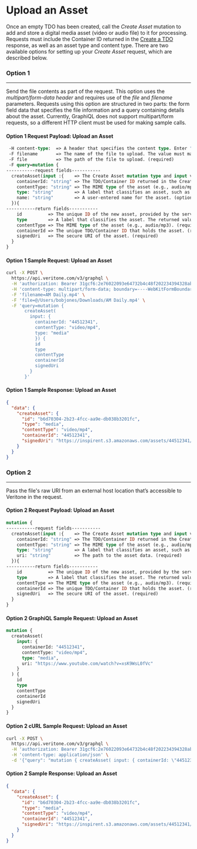 # Upload an Asset

Once an empty TDO has been created, call the *Create Asset* mutation to add and store a digital media asset (video or audio file) to it for processing. Requests must include the Container ID returned in the [Create a TDO](/apis/job-quick-start-guide/create-tdo) response, as well as an asset type and content type. There are two available options for setting up your *Create Asset* request, which are described below.

### Option 1

----------

Send the file contents as part of the request. This option uses the *multipart/form-data header* and requires use of the *file* and *filename* parameters. Requests using this option are structured in two parts: the form field data that specifies the file information and a query containing details about the asset. Currently, GraphiQL does not support multipart/form requests, so a different HTTP client must be used for making sample calls.

#### Option 1 Request Payload: Upload an Asset

```graphql
 -H content-type:  => A header that specifies the content type. Enter "multipart/form-data" as the value.(required)
 -F filename       => The name of the file to upload. The value must match the name of the saved file. (required)
 -F file           => The path of the file to upload. (required)
 -F query=mutation {
-----------request fields-----------
  createAsset(input :{    => The Create Asset mutation type and input variable. (required)
    containerId: "string" => The TDO/Container ID returned in the Create TDO response.  (required)
    contentType: "string" => The MIME type of the asset (e.g., audio/mp3). (required)
    type: "string"        => A label that classifies an asset, such as “transcript,” “media,” or “text.” (required)
    name: "string"        => A user-entered name for the asset. (optional)
  }){
-----------return fields-----------
    id          => The unique ID of the new asset, provided by the server. (required)
    type        => A label that classifies the asset. The returned value reflects the input value specified in the request. (required)
    contentType => The MIME type of the asset (e.g., audio/mp3). (required)
    containerId => The unique TDO/Container ID that holds the asset. (required)
    signedUri   => The secure URI of the asset. (required)
  }
}
```

#### Option 1 Sample Request: Upload an Asset

```bash
curl -X POST \
  https://api.veritone.com/v3/graphql \
  -H 'authorization: Bearer 31gcf6:2e76022093e64732b4c48f202234394328abcf72d50e4981b8043a19e8d9baac' \
  -H 'content-type: multipart/form-data; boundary=----WebKitFormBoundary7MA4YWxkTrZu0gW' \
  -F 'filename=AM Daily.mp4' \
  -F 'file=@/Users/bobjones/Downloads/AM Daily.mp4' \
  -F 'query=mutation {
       createAsset(
         input: {
           containerId: "44512341",
           contentType: "video/mp4",
           type: "media"
           }) {
           id
           type
           contentType
           containerId
           signedUri
         }
       }'
```

#### Option 1 Sample Response: Upload an Asset

```json
{
  "data": {
    "createAsset": {
      "id": "b6d70304-2b23-4fcc-aa9e-db038b3201fc",
      "type": "media",
      "contentType": "video/mp4",
      "containerId": "44512341",
      "signedUri": "https://inspirent.s3.amazonaws.com/assets/44512341/eaf6795e-9e9a-435b-9878-cde23c261d38.ttml?X-Amz-Algorithm=AWS4-HMAC-SHA256&X-Amz-Credential=AKIAI7L6G7PCOOOLA7MQ%2F20171220%2Fus-east-1%2Fs3%2Faws4_request&X-Amz-Date=20171220T154510Z&X-Amz-Expires=604800&X-Amz-Signature=de6c2d0b08b8c572e9b217736e94471ed00bfebd2a7690e54ecfcff5dc9a5c7e&X-Amz-SignedHeaders=host"
    }
  }
}
```

### Option 2

----------

Pass the file's raw URI from an external host location that’s accessible to Veritone in the request.

#### Option 2 Request Payload: Upload an Asset

```graphql
mutation {
-----------request fields-----------
  createAsset(input :{    => The Create Asset mutation type and input variable. (required)
    containerId: "string" => The TDO/Container ID returned in the Create TDO response.  (required)
    contentType: "string" => The MIME type of the asset (e.g., audio/mp3). (required)
    type: "string"        => A label that classifies an asset, such as “transcript,” “media,” or “text.” (required)
    uri: "string"         => The path to the asset data. (required)
  }){
-----------return fields-----------
    id          => The unique ID of the new asset, provided by the server. (required)
    type        => A label that classifies the asset. The returned value reflects the input value specified in the request. (required)
    contentType => The MIME type of the asset (e.g., audio/mp3). (required)
    containerId => The unique TDO/Container ID that holds the asset. (required)
    signedUri   => The secure URI of the asset. (required)
  }
}
```

#### Option 2 GraphiQL Sample Request: Upload an Asset

```graphql
mutation {
  createAsset(
    input: {
      containerId: "44512341",
      contentType: "video/mp4",
      type: "media",
      uri: "https://www.youtube.com/watch?v=xsK9WsL0fVc"
    }
  ) {
    id
    type
    contentType
    containerId
    signedUri
  }
}
```

#### Option 2 cURL Sample Request: Upload an Asset

```bash
curl -X POST \
  https://api.veritone.com/v3/graphql \
  -H 'authorization: Bearer 31gcf6:2e76022093e64732b4c48f202234394328abcf72d50e4981b8043a19e8d9baac' \
  -H 'content-type: application/json' \
  -d '{"query": "mutation { createAsset( input: { containerId: \"44512341\", contentType: \"video/mp4\", type: \"media\", uri:\"https://www.youtube.com/watch?v=xsK9WsL0fVc\" }) { id, type, contentType, containerId, signedUri } }" }'
```

#### Option 2 Sample Response: Upload an Asset

```json
{
  "data": {
    "createAsset": {
      "id": "b6d70304-2b23-4fcc-aa9e-db038b3201fc",
      "type": "media",
      "contentType": "video/mp4",
      "containerId": "44512341",
      "signedUri": "https://inspirent.s3.amazonaws.com/assets/44512341/eaf6795e-9e9a-435b-9878-cde23c261d38.ttml?X-Amz-Algorithm=AWS4-HMAC-SHA256&X-Amz-Credential=AKIAI7L6G7PCOOOLA7MQ%2F20171220%2Fus-east-1%2Fs3%2Faws4_request&X-Amz-Date=20171220T154510Z&X-Amz-Expires=604800&X-Amz-Signature=de6c2d0b08b8c572e9b217736e94471ed00bfebd2a7690e54ecfcff5dc9a5c7e&X-Amz-SignedHeaders=host"
    }
  }
}
```
